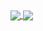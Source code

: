 <a href="https://github.com/puneetmatharu/github-readme-stats">
  <img align="center" src="https://github-readme-stats.vercel.app/api?username=puneetmatharu&show_icons=true&theme=midnight-purple&include_all_commits=true" />
</a>

<a href="https://github.com/puneetmatharu/convoychat">
  <img align="center" src="https://github-readme-stats.vercel.app/api/top-langs/?username=puneetmatharu&layout=compact&theme=midnight-purple" />
</a>
